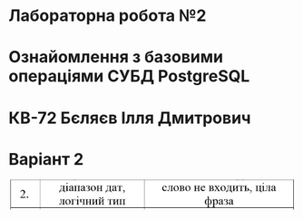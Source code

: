 # Лабораторна робота №2
# Ознайомлення з базовими операціями СУБД PostgreSQL 
# КВ-72 Бєляєв Ілля Дмитрович
# Варіант 2
![alt text](https://github.com/BelyaevIlyaUkraine/KV72_BelyaevIlya_DB/blob/master/LAB2/Variant.JPG)

